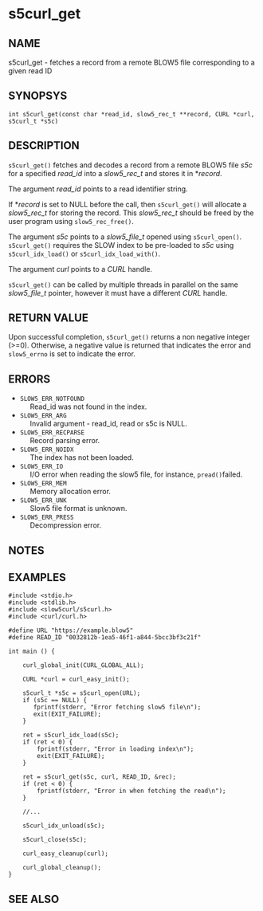 # s5curl_get

## NAME

s5curl_get - fetches a record from a remote BLOW5 file corresponding to a given read ID

## SYNOPSYS

`int s5curl_get(const char *read_id, slow5_rec_t **record, CURL *curl, s5curl_t *s5c)`

## DESCRIPTION

`s5curl_get()` fetches and decodes a record from a remote BLOW5 file *s5c* for a specified *read_id* into a *slow5_rec_t* and stores it in **record*.

The argument *read_id* points to a read identifier string.

If **record* is set to NULL before the call, then `s5curl_get()` will allocate a *slow5_rec_t* for storing the record. This *slow5_rec_t* should be freed by the user program using `slow5_rec_free()`.

The argument *s5c* points to a *slow5_file_t* opened using `s5curl_open()`. `s5curl_get()` requires the SLOW index to be pre-loaded to *s5c* using `s5curl_idx_load()` or `s5curl_idx_load_with()`.

The argument *curl* points to a *CURL* handle.

`s5curl_get()` can be called by multiple threads in parallel on the same *slow5_file_t* pointer, however it must have a different *CURL* handle.

## RETURN VALUE

Upon successful completion, `s5curl_get()` returns a non negative integer (>=0). Otherwise, a negative value is returned that indicates the error and `slow5_errno` is set to indicate the error.

## ERRORS

* `SLOW5_ERR_NOTFOUND`  
    &nbsp;&nbsp;&nbsp;&nbsp; Read_id was not found in the index.
* `SLOW5_ERR_ARG`       
    &nbsp;&nbsp;&nbsp;&nbsp; Invalid argument - read_id, read or s5c is NULL.
* `SLOW5_ERR_RECPARSE`  
    &nbsp;&nbsp;&nbsp;&nbsp; Record parsing error.
* `SLOW5_ERR_NOIDX`     
    &nbsp;&nbsp;&nbsp;&nbsp; The index has not been loaded.
* `SLOW5_ERR_IO`        
    &nbsp;&nbsp;&nbsp;&nbsp; I/O error when reading the slow5 file, for instance, `pread()`failed.
* `SLOW5_ERR_MEM`        
    &nbsp;&nbsp;&nbsp;&nbsp; Memory allocation error.
* `SLOW5_ERR_UNK`        
    &nbsp;&nbsp;&nbsp;&nbsp; Slow5 file format is unknown.
* `SLOW5_ERR_PRESS`      
    &nbsp;&nbsp;&nbsp;&nbsp; Decompression error.

## NOTES

## EXAMPLES
```
#include <stdio.h>
#include <stdlib.h>
#include <slow5curl/s5curl.h>
#include <curl/curl.h>

#define URL "https://example.blow5"
#define READ_ID "0032812b-1ea5-46f1-a844-5bcc3bf3c21f"

int main () {

    curl_global_init(CURL_GLOBAL_ALL);

    CURL *curl = curl_easy_init();

    s5curl_t *s5c = s5curl_open(URL);
    if (s5c == NULL) {
       fprintf(stderr, "Error fetching slow5 file\n");
       exit(EXIT_FAILURE);
    }

    ret = s5curl_idx_load(s5c);
    if (ret < 0) {
        fprintf(stderr, "Error in loading index\n");
        exit(EXIT_FAILURE);
    }

    ret = s5curl_get(s5c, curl, READ_ID, &rec);
    if (ret < 0) {
        fprintf(stderr, "Error in when fetching the read\n");
    }

    //...

    s5curl_idx_unload(s5c);

    s5curl_close(s5c);

    curl_easy_cleanup(curl);

    curl_global_cleanup();
}
```

## SEE ALSO
